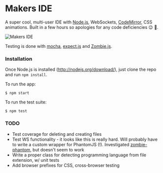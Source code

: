 # Makers IDE 

A super cool, multi-user IDE with [Node.js](http://nodejs.org), WebSockets, [CodeMirror](http://codemirror.net/), CSS animations. Built in a few hours so apologies for any code deficiencies :wink: :sparkling_heart:.

![Makers IDE](https://raw.githubusercontent.com/alexmakers/makers-ide/master/screen.png)

Testing is done with [mocha](https://github.com/visionmedia/mocha), [expect.js](https://github.com/LearnBoost/expect.js/) and [Zombie.js](https://github.com/assaf/zombie).

### Installation

Once Node.js is installed (http://nodejs.org/download/), just clone the repo and run `npm install`.

To run the app:

~~~
$ npm start
~~~

To run the test suite:

~~~
$ npm test
~~~

### TODO

- Test coverage for deleting and creating files
- Test WS functionality - it looks like this is really hard. Will probably have to write a custom wrapper for PhantomJS (!). Investigated [zombie-phantom](https://www.npmjs.org/package/zombie-phantom), but doesn't seem to work
- Write a proper class for detecting programming language from file extension, w/ unit tests
- Add browser prefixes for CSS, cross-browser testing